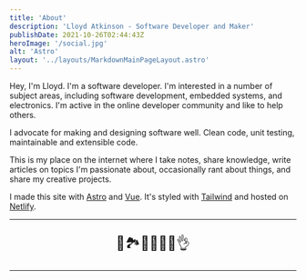 ```yaml
---
title: 'About'
description: 'Lloyd Atkinson - Software Developer and Maker'
publishDate: 2021-10-26T02:44:43Z
heroImage: '/social.jpg'
alt: 'Astro'
layout: '../layouts/MarkdownMainPageLayout.astro'
---
```


Hey, I'm Lloyd. I'm a software developer. I'm interested in a number of subject areas, including software development, embedded systems, and electronics. I'm active in the online developer community and like to help others.

I advocate for making and designing software well. Clean code, unit testing, maintainable and extensible code.

This is my place on the internet where I take notes, share knowledge, write articles on topics I'm passionate about, occasionally rant about things, and share my creative projects. 

I made this site with [Astro](https://astro.build/) and [Vue](https://vuejs.org/). It's styled with [Tailwind](https://tailwindcss.com/) and hosted on [Netlify](https://www.netlify.com/).

---

<p style="font-size: 1.5rem; text-align: center">
    🌲🏞️🌃🌳🌻🌊👌
</p>

---